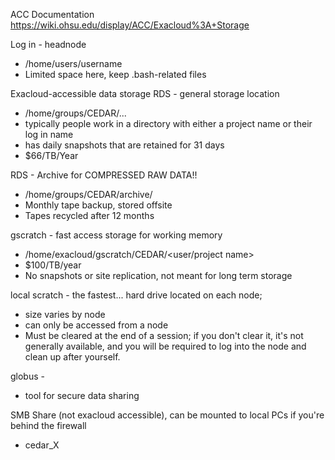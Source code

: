 ACC Documentation https://wiki.ohsu.edu/display/ACC/Exacloud%3A+Storage

Log in - headnode
* /home/users/username
* Limited space here, keep .bash-related files

Exacloud-accessible data storage
RDS - general storage location
* /home/groups/CEDAR/...
* typically people work in a directory with either a project name or their log in name
* has daily snapshots that are retained for 31 days
* $66/TB/Year

RDS - Archive for COMPRESSED RAW DATA!!
* /home/groups/CEDAR/archive/<data type>
* Monthly tape backup, stored offsite
* Tapes recycled after 12 months
  
gscratch - fast access storage for working memory
* /home/exacloud/gscratch/CEDAR/<user/project name>
* $100/TB/year
* No snapshots or site replication, not meant for long term storage
  
local scratch - the fastest... hard drive located on each node; 
  * size varies by node
  * can only be accessed from a node
  * Must be cleared at the end of a session; if you don't clear it, it's not generally available, and you will be required to log into the node and clean up after yourself.
  
globus - 
  * tool for secure data sharing
  
SMB Share (not exacloud accessible), can be mounted to local PCs if you're behind the firewall
  * cedar_X

